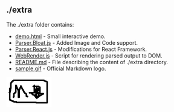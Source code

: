 ## ./extra

The ./extra folder contains:
* [demo.html](./demo.html) - Small interactive demo.
* [Parser.Bloat.js](Parser.Bloat.js) - Added Image and Code support.
* [Parser.React.js](Parser.React.js) - Modifications for React Framework.
* [WebRender.js](WebRender.js) - Script for rendering parsed output to DOM.
* [README.md](README.md) - File describing the content of ./extra directory.
* [sample.gif](sample.gif) - Official Markdown logo.

![logo](sample.gif)